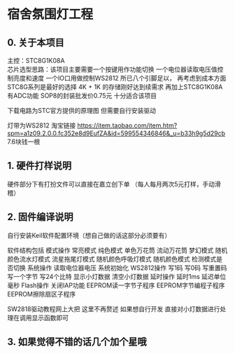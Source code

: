 # 宿舍氛围灯工程

## 0. 关于本项目
主控：STC8G1K08A    
芯片选型思路：该项目主要需要一个按键用作功能切换 一个电位器读取电压值控制亮度和速度 一个IO口用做控制WS2812  所已八个引脚足以，
再考虑到成本方面    STC8G系列是最好的选择   4K + 1K 的存储刚好达到续需求 再加上STC8G1K08A有ADC功能  SOP8的封装批发价0.75元  十分适合该项目

下载电路为STC官方提供的原理图   但需要自行安装驱动

灯带为WS2812    淘宝链接        https://item.taobao.com/item.htm?spm=a1z09.2.0.0.fc352e8d9EufZA&id=599554346846&_u=b33h9g5d29cb         7.6块钱一根

## 1. 硬件打样说明

硬件部分下有打扮文件可以直接在嘉立创下单    （每人每月两次5元打样，手动滑稽）

## 2. 固件编译说明
自行安装Keil软件配置环境（想自己做的话这部分必须要有）

软件结构包括
模式操作
    常亮模式
    纯色模式
    单色万花筒
    流动万花筒
    梦幻模式
    随机颜色流水灯模式
    流星拖尾灯模式
    随机颜色呼吸灯模式
    随机颜色模式
    检测模式是否切换
系统操作
    读取电位器电压
    系统初始化
WS2812操作
    写1码
    写0码
    写重置码
    写一个字节
    写24个比特
    显示小灯数据
    清空小灯数据
延时操作
    延时1ms
    延迟单位毫秒
Flash操作
    关闭IAP功能
    EEPROM读一字节子程序
    EEPROM字节编程子程序
    EEPROM擦除扇区子程序


SW2818驱动教程网上大把  这里不再赘述
如果想自行开发
直接对小灯数据进行处理在调用显示函数即可

## 3. 如果觉得不错的话几个加个星哦